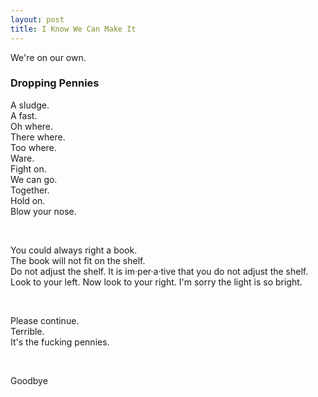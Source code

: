 ```yaml
---
layout: post
title: I Know We Can Make It
---
```


We're on our own.

### Dropping Pennies

A sludge.  
A fast.  
Oh where.  
There where.  
Too where.  
Ware.  
Fight on.  
We can go.  
Together.  
Hold on.  
Blow your nose.  

<br>

You could always right a book.  
The book will not fit on the shelf.  
Do not adjust the shelf. It is im·per·a·tive that you do not adjust the shelf.  
Look to your left. Now look to your right. I'm sorry the light is so bright.


<br>

Please continue.  
Terrible.  
It's the fucking pennies.

<br>

Goodbye
